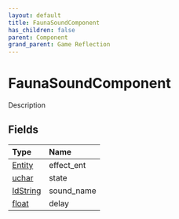 ```yaml
---
layout: default
title: FaunaSoundComponent
has_children: false
parent: Component
grand_parent: Game Reflection
---
```

# FaunaSoundComponent
Description 

## Fields

| Type | Name |
|:----------|:--------------|
| [Entity](/riftbreaker-wiki/docs/game-reflection/classes/entity/) | effect_ent |
| [uchar](/riftbreaker-wiki/docs/game-reflection/enums/uchar/) | state |
| [IdString](/riftbreaker-wiki/docs/game-reflection/components/id_string/) | sound_name |
| [float](/riftbreaker-wiki/docs/game-reflection/components/float/) | delay |

